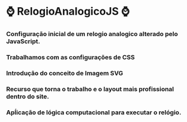 # ⌚ RelogioAnalogicoJS ⌚

### Configuração inicial de um relogio analogico  alterado pelo JavaScript.
### Trabalhamos com as configurações de CSS
### Introdução do conceito de Imagem SVG
### Recurso que torna o trabalho e o layout mais profissional dentro do site.
### Apĺicação de lógica computacional para executar o relógio.
